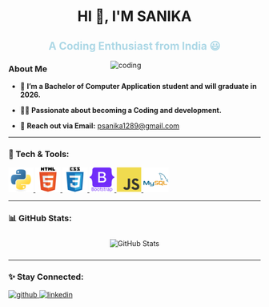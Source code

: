 <h1 align="center">HI 👋, I'M SANIKA</h1> 
<h2 align="center" style="color: lightblue;">A Coding Enthusiast from India 😃</h2>

<img align="right" alt="coding" width="300" src="https://i.pinimg.com/originals/e7/26/c7/e726c74ac081eed50feee1433d12c998.gif" />
 
### About Me
- 🔭 **I’m a Bachelor of Computer Application student and will graduate in 2026.**
  
- 👨‍💻 **Passionate about becoming a Coding and development.**
  
- 📩 **Reach out via Email:** [psanika1289@gmail.com](mailto:psanika1289@gmail.com)

---

### 🧩 Tech & Tools:
<p align="left">
  <a href="https://www.python.org" target="_blank" rel="noreferrer">
    <img src="https://raw.githubusercontent.com/devicons/devicon/master/icons/python/python-original.svg" alt="python" width="50" height="50"/>
  </a>
  <a href="https://www.w3.org/html/" target="_blank" rel="noreferrer">
    <img src="https://raw.githubusercontent.com/devicons/devicon/master/icons/html5/html5-original-wordmark.svg" alt="html5" width="50" height="50"/>
  </a>
  <a href="https://www.w3schools.com/css/" target="_blank" rel="noreferrer">
    <img src="https://raw.githubusercontent.com/devicons/devicon/master/icons/css3/css3-original-wordmark.svg" alt="css3" width="50" height="50"/>
  </a>
  <a href="https://getbootstrap.com" target="_blank" rel="noreferrer">
    <img src="https://raw.githubusercontent.com/devicons/devicon/master/icons/bootstrap/bootstrap-plain-wordmark.svg" alt="bootstrap" width="50" height="50"/>
  </a>
  <a href="https://developer.mozilla.org/en-US/docs/Web/JavaScript" target="_blank" rel="noreferrer">
    <img src="https://raw.githubusercontent.com/devicons/devicon/master/icons/javascript/javascript-original.svg" alt="javascript" width="50" height="50"/>
  </a>
  <a href="https://www.mysql.com/" target="_blank" rel="noreferrer">
    <img src="https://raw.githubusercontent.com/devicons/devicon/master/icons/mysql/mysql-original-wordmark.svg" alt="mysql" width="50" height="50"/>
  </a>
</p>


---
 ### 📊 GitHub Stats:
<p align="center">
  <img src="https://github-readme-stats.vercel.app/api?username=Sanika1289&show_icons=true&locale=en&theme=radical" alt="GitHub Stats" width="400" style="margin: 10px;" />
  
</p>



---

<h3 align="left">✨ Stay Connected:</h3>
<div align="left">
<a href="https://github.com/Sanika1289" target="_blank">
<img src=https://img.shields.io/badge/github-%2324292e.svg?&style=for-the-badge&logo=github&logoColor=white alt=github style="margin-bottom: 5px;" />
</a>
<a href="https://www.linkedin.com/in/sanika-patil-617865320/" target="_blank">
<img src=https://img.shields.io/badge/linkedin-%231E77B5.svg?&style=for-the-badge&logo=linkedin&logoColor=white alt=linkedin style="margin-bottom: 5px;" />
</a>
</div> 


